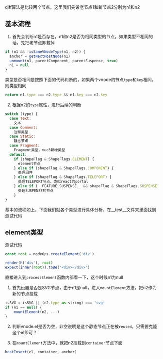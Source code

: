diff算法是比较两个节点，这里我们先设老节点1和新节点2分别为n1和n2

## 基本流程
1. 首先会判断n1是否存在，n1和n2是否为相同类型的节点。如果类型不相同的话，先把老节点卸载掉
```javascript
if (n1 && !isSameVNodeType(n1, n2)) {
  anchor = getNextHostNode(n1)
  unmount(n1, parentComponent, parentSuspense, true)
  n1 = null
}

```

类型是否相同是按照下面的代码判断的，如果两个vnode的节点`type`和`key`相同，则类型相同

```javascript
return n1.type === n2.type && n1.key === n2.key
```


2. 根据n2的`type`属性，进行后续的判断

```javascript
switch (type) {
  case Text:
    文本
  case Comment:
    注释类型
  case Static:
    静态节点
  case Fragment:
    Fragment类型，vue3新增类型
  default:
    if (shapeFlag & ShapeFlags.ELEMENT) {
      element节点
    } else if (shapeFlag & ShapeFlags.COMPONENT) {
      处理组件
    } else if (shapeFlag & ShapeFlags.TELEPORT) {
      处理TELEPORT节点，类似react的portal
    } else if (__FEATURE_SUSPENSE__ && shapeFlag & ShapeFlags.SUSPENSE) {
      处理SUSPENSE的节点
    }
}
```

基本的流程如上，下面我们就各个类型进行具体分析。在__test__文件夹里面找到测试代码

## element类型

测试代码

```javascript
const root = nodeOps.createElement('div')

render(h('div'), root)
expect(inner(root)).toBe('<div></div>')
```

直接进入到`processElement`函数内部看一下，这个时候n1为null

1. 首先设置是否是SVG节点，由于n1是null，进入`mountElement`方法，把n2作为新的节点挂载

```javascript
isSVG = isSVG || (n2.type as string) === 'svg'
if (n1 == null) {
    mountElement(n2, ...)
} 
```

2. 判断vnode.el是否为空，非空说明是这个静态节点正在被`reused`。只需要克隆这个el即可？

2. 在`mountElement`方法中，就把n2挂载到`container`节点下面

```javascript
hostInsert(el, container, anchor)
```

